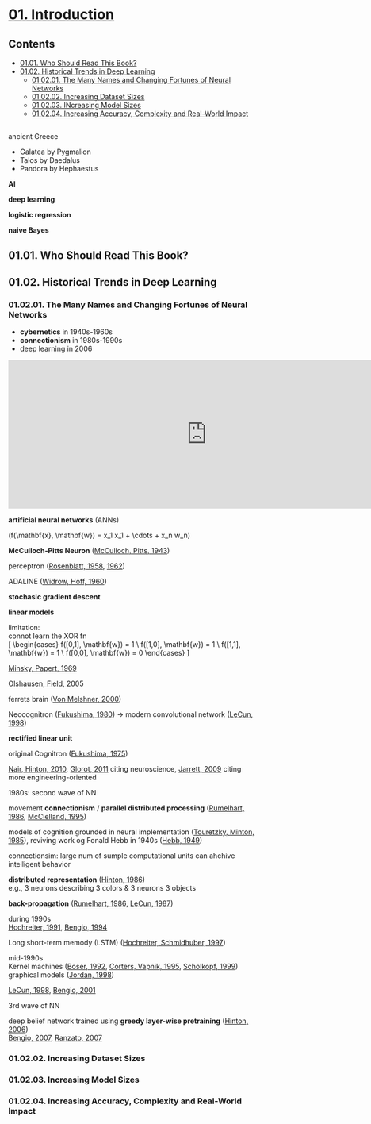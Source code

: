<!--
Filename: 	note.md
Project: 	/Users/shume/Developer/DeepLearningBook/01
Author: 	shumez <https://github.com/shumez>
Created: 	2019-05-30 18:19:8
Modified: 	2019-06-01 14:37:25
-----
Copyright (c) 2019 shumez
-->

# [01. Introduction]

## Contents

* [01.01. Who Should Read This Book?][0101]
* [01.02. Historical Trends in Deep Learning][0102]
	* [01.02.01. The Many Names and Changing Fortunes of Neural Networks][010201]
	* [01.02.02. Increasing Dataset Sizes][010202]
	* [01.02.03. INcreasing Model Sizes][010203]
	* [01.02.04. Increasing Accuracy, Complexity and Real-World Impact][010204]

##

ancient Greece

* Galatea by Pygmalion
* Talos by Daedalus
* Pandora by Hephaestus

**AI**

**deep learning**

**logistic regression**

**naive Bayes**

## 01.01. Who Should Read This Book?

## 01.02. Historical Trends in Deep Learning

### 01.02.01. The Many Names and Changing Fortunes of Neural Networks

* **cybernetics** in 1940s-1960s
* **connectionism** in 1980s-1990s
* deep learning in 2006

<iframe name="ngram_chart" src="https://books.google.com/ngrams/interactive_chart?content=cybernetics%2Cconnectionism%2Cneural+network%2Cdeep+learning%2Cmachine+learning&year_start=1945&year_end=2019&corpus=15&smoothing=3&share=&direct_url=t1%3B%2Ccybernetics%3B%2Cc0%3B.t1%3B%2Cconnectionism%3B%2Cc0%3B.t1%3B%2Cneural%20network%3B%2Cc0%3B.t1%3B%2Cdeep%20learning%3B%2Cc0%3B.t1%3B%2Cmachine%20learning%3B%2Cc0" width=800 height=300 marginwidth=0 marginheight=0 hspace=0 vspace=0 frameborder=0 scrolling=no></iframe>

**artificial neural networks** (ANNs)

\(f(\mathbf{x}, \mathbf{w}) = x_1 x_1 + \cdots + x_n w_n\)

**McCulloch-Pitts Neuron** ([McCulloch, Pitts, 1943][1943_Pitts_McCulloch])

perceptron ([Rosenblatt, 1958][1958_Rosenblatt], [1962][1962_Rosenblatt])

ADALINE ([Widrow, Hoff, 1960][1960_Hoff_Widrow])

**stochasic gradient descent**

**linear models**

limitation:  
connot learn the XOR fn  
\[
	\begin{cases}
		f([0,1], \mathbf{w}) = 1 \\
		f([1,0], \mathbf{w}) = 1 \\
		f([1,1], \mathbf{w}) = 1 \\
		f([0,0], \mathbf{w}) = 0 
	\end{cases}
\]

[Minsky, Papert, 1969][1969_Papert_Minsky]

[Olshausen, Field, 2005][2005_Field_Olshausen]


ferrets brain ([Von Melshner, 2000][2000_VonMekshner])

Neocognitron ([Fukushima, 1980][1980_Fukushima]) &rarr; modern convolutional network ([LeCun, 1998][1998_KeCun])

**rectified linear unit**

original Cognitron ([Fukushima, 1975][1975_Fukushima])

[Nair, Hinton, 2010][2010_Hinton_Nair], [Glorot, 2011][2011_Glorot] citing neuroscience, [Jarrett, 2009][2009_Jarrett] citing more engineering-oriented


1980s: second wave of NN

movement **connectionism** / **parallel distributed processing** ([Rumelhart, 1986][1986_Rumelhart], [McClelland, 1995][1995_McClelland])

models of cognition grounded in neural implementation ([Touretzky, Minton, 1985][1985_Minton_Touretzky]), reviving work og Fonald Hebb in 1940s ([Hebb, 1949][1949_Hebb])

connectionsim: large num of sumple computational units can ahchive intelligent behavior

**distributed representation** ([Hinton, 1986][1986_Hinton])  
e.g., 3 neurons describing 3 colors & 3 neurons 3 objects

**back-propagation** ([Rumelhart, 1986][1986_Rumelhart], [LeCun, 1987][1987_LeCun])

during 1990s  
[Hochreiter, 1991][1991_Hochreiter], [Bengio, 1994][1994_Bengio]

Long short-term memody (LSTM) ([Hochreiter, Schmidhuber, 1997][1997_Schmidhuber_Hochreiter])

mid-1990s  
Kernel machines ([Boser, 1992][1992_Boser], [Corters, Vapnik, 1995][1995_Vapnik_Cortes], [Schölkopf, 1999][1999_Schölkopf])  
graphical models ([Jordan, 1998][1998_Jordan])

[LeCun, 1998][1998_LeCun], [Bengio, 2001][2001_Bengio]


3rd wave of NN

deep belief network trained using **greedy layer-wise pretraining** ([Hinton, 2006][2006_Hinton])  
[Bengio, 2007][2007_Bengio], [Ranzato, 2007][2007_Ranzato]  






### 01.02.02. Increasing Dataset Sizes

### 01.02.03. Increasing Model Sizes

### 01.02.04. Increasing Accuracy, Complexity and Real-World Impact




##
[01. Introduction]: https://www.deeplearningbook.org/contents/intro.html

<!-- toc -->
[0101]: #0101_who_should_read_this_book
[0102]: #0102_historical_trends_in_deep_learning
[010201]:  #010201_the_many_names_and_changing_fortunes_of_neural_networks
[010202]: #010202_increasing_dataset_sizes
[010203]: #010203_increasing_model_sizes
[010204]: #010204_increasing_accuracy_complexity_and_real-world_impact

<!-- ref -->
[slide]: http://www.deeplearningbook.org/slides/01_intro.pdf

[1943_Pitts_McCulloch]: #010201
[1958_Rosenblatt]: #010201
[1962_Rosenblatt]: #010201
[1960_Hoff_Widrow]: #010201
[1969_Papert_Minsky]: #010201
[2005_Field_Olshausen]: #010201
[2000_VonMekshner]: #010201
[1980_Fukushima]: #010201
[1998_KeCun]: #010201
[1975_Fukushima]: #010201
[2010_Hinton_Nair]: #010201
[2011_Glorot]: #010201
[2009_Jarrett]: #010201
[1986_Rumelhart]: #010201
[1995_McClelland]: #010201
[1985_Minton_Touretzky]: #010201
[1949_Hebb]: #010201
[1986_Hinton]: #010201
[1987_LeCun]: #010201
[1991_Hochreiter]: #010201
[1994_Bengio]: #010201
[1997_Schmidhuber_Hochreiter]: #010201
[1992_Boser]: #010201
[1995_Vapnik_Cortes]: #010201
[1999_Schölkopf]: #010201
[1998_Jordan]: #010201
[1998_LeCun]: #010201
[2001_Bengio]: #010201
[2006_Hinton]: #010201
[2007_Bengio]: #010201
[2007_Ranzato]: #010201

<!-- fig -->

<!-- term -->

<style type="text/css">
	img{width: 51%; float: right;}
</style>